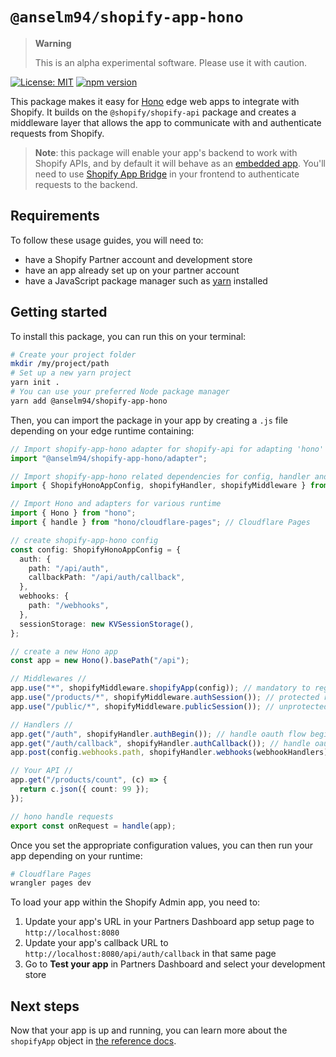 # `@anselm94/shopify-app-hono`

<!-- ![Build Status]() -->

> **Warning**
> 
> This is an alpha experimental software. Please use it with caution.

[![License: MIT](https://img.shields.io/badge/License-MIT-green.svg)](LICENSE.md)
[![npm version](https://badge.fury.io/js/%40anselm94%2Fshopify-app-hono.svg)](https://badge.fury.io/js/%40anselm94%2Fshopify-app-hono)

This package makes it easy for [Hono](https://hono.dev/) edge web apps to integrate with Shopify.
It builds on the `@shopify/shopify-api` package and creates a middleware layer that allows the app to communicate with and authenticate requests from Shopify.

> **Note**: this package will enable your app's backend to work with Shopify APIs, and by default it will behave as an [embedded app](https://shopify.dev/docs/apps/auth/oauth/session-tokens). You'll need to use [Shopify App Bridge](https://shopify.dev/docs/apps/tools/app-bridge) in your frontend to authenticate requests to the backend.

## Requirements

To follow these usage guides, you will need to:

- have a Shopify Partner account and development store
- have an app already set up on your partner account
- have a JavaScript package manager such as [yarn](https://yarnpkg.com) installed

## Getting started

To install this package, you can run this on your terminal:

```bash
# Create your project folder
mkdir /my/project/path
# Set up a new yarn project
yarn init .
# You can use your preferred Node package manager
yarn add @anselm94/shopify-app-hono
```

Then, you can import the package in your app by creating a `.js` file depending on your edge runtime containing:

```ts
// Import shopify-app-hono adapter for shopify-api for adapting 'hono'
import "@anselm94/shopify-app-hono/adapter";

// Import shopify-app-hono related dependencies for config, handler and middleware
import { ShopifyHonoAppConfig, shopifyHandler, shopifyMiddleware } from "@anselm94/shopify-app-hono";

// Import Hono and adapters for various runtime
import { Hono } from "hono";
import { handle } from "hono/cloudflare-pages"; // Cloudflare Pages

// create shopify-app-hono config
const config: ShopifyHonoAppConfig = {
  auth: {
    path: "/api/auth",
    callbackPath: "/api/auth/callback",
  },
  webhooks: {
    path: "/webhooks",
  },
  sessionStorage: new KVSessionStorage(),
};

// create a new Hono app
const app = new Hono().basePath("/api");

// Middlewares //
app.use("*", shopifyMiddleware.shopifyApp(config)); // mandatory to register this before any middleware/handler
app.use("/products/*", shopifyMiddleware.authSession()); // protected routes
app.use("/public/*", shopifyMiddleware.publicSession()); // unprotected routes

// Handlers //
app.get("/auth", shopifyHandler.authBegin()); // handle oauth flow begin
app.get("/auth/callback", shopifyHandler.authCallback()); // handle oauth flow callback
app.post(config.webhooks.path, shopifyHandler.webhooks(webhookHandlers)); // handle webhooks

// Your API //
app.get("/products/count", (c) => {
  return c.json({ count: 99 });
});

// hono handle requests
export const onRequest = handle(app);
```

Once you set the appropriate configuration values, you can then run your app depending on your runtime:

```bash
# Cloudflare Pages
wrangler pages dev
```

To load your app within the Shopify Admin app, you need to:

1. Update your app's URL in your Partners Dashboard app setup page to `http://localhost:8080`
2. Update your app's callback URL to `http://localhost:8080/api/auth/callback` in that same page
3. Go to **Test your app** in Partners Dashboard and select your development store

## Next steps

Now that your app is up and running, you can learn more about the `shopifyApp` object in [the reference docs](./docs/reference/shopifyApp.md).
